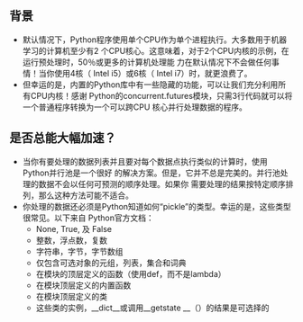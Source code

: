 ## 背景
- 默认情况下，Python程序使用单个CPU作为单个进程执行。大多数用于机器学习的计算机至少有2
个CPU核心。这意味着，对于2个CPU内核的示例，在运行预处理时，50％或更多的计算机处理能
力在默认情况下不会做任何事情！当你使用4核（ Intel i5）或6核（ Intel i7）时，就更浪费了。
- 但幸运的是，内置的Python库中有一些隐藏的功能，可以让我们充分利用所有CPU内核！感谢
Python的concurrent.futures模块，只需3行代码就可以将一个普通程序转换为一个可以跨CPU
核心并行处理数据的程序。
## 是否总能大幅加速？
- 当你有要处理的数据列表并且要对每个数据点执行类似的计算时，使用Python并行池是一个很好
的解决方案。但是，它并不总是完美的。并行池处理的数据不会以任何可预测的顺序处理。如果你
需要处理的结果按特定顺序排列，那么这种方法可能不适合。
- 你处理的数据还必须是Python知道如何“pickle”的类型。幸运的是，这些类型很常见。以下来自
Python官方文档：
   - None, True, 及 False
   - 整数，浮点数，复数
   - 字符串，字节，字节数组
   - 仅包含可选对象的元组，列表，集合和词典
   - 在模块的顶层定义的函数（使用def，而不是lambda）
   - 在模块顶层定义的内置函数
   - 在模块顶层定义的类
   - 这些类的实例，__dict__或调用__getstate __（）的结果是可选择的